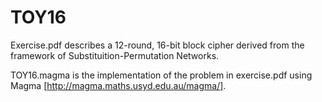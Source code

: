# TOY16 
Exercise.pdf describes a 12-round, 16-bit block cipher derived from the framework of Substituition-Permutation Networks. 

TOY16.magma is the implementation of the problem in exercise.pdf using Magma
[http://magma.maths.usyd.edu.au/magma/].
